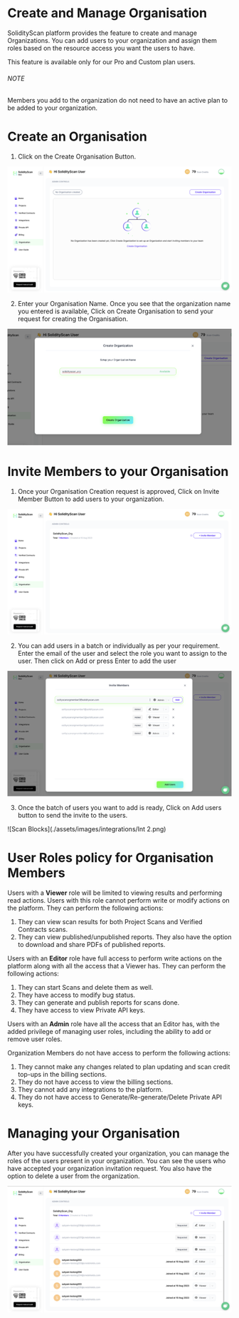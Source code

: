 # Create and Manage Organisation

SolidityScan platform provides the feature to create and manage Organizations. You can add users to your organization and assign them roles based on the resource access you want the users to have.

This feature is available only for our Pro and Custom plan users.

###### NOTE

Members you add to the organization do not need to have an active plan to be added to your organization.

# Create an Organisation

1. Click on the Create Organisation Button.

![Create Org](./assets/images/organisation/create_org.png)

2. Enter your Organisation Name. Once you see that the organization name you entered is available, Click on Create Organisation to send your request for creating the Organisation.

![Create Org](./assets/images/organisation/create_org_form.png)

# Invite Members to your Organisation

1. Once your Organisation Creation request is approved, Click on Invite Member Button to add users to your organization.

![Create Org](./assets/images/organisation/invite_member_request.png)

2. You can add users in a batch or individually as per your requirement. Enter the email of the user and select the role you want to assign to the user. Then click on Add or press Enter to add the user

![Create Org](./assets/images/organisation/invite_member_list.png)

3. Once the batch of users you want to add is ready, Click on Add users button to send the invite to the users.

![Scan Blocks](./assets/images/integrations/Int 2.png)

# User Roles policy for Organisation Members

Users with a **Viewer** role will be limited to viewing results and performing read actions. Users with this role cannot perform write or modify actions on the platform. They can perform the following actions:

1. They can view scan results for both Project Scans and Verified Contracts scans.
2. They can view published/unpublished reports. They also have the option to download and share PDFs of published reports.

Users with an **Editor** role have full access to perform write actions on the platform along with all the access that a Viewer has. They can perform the following actions:

1. They can start Scans and delete them as well.
2. They have access to modify bug status.
3. They can generate and publish reports for scans done.
4. They have access to view Private API keys.

Users with an **Admin** role have all the access that an Editor has, with the added privilege of managing user roles, including the ability to add or remove user roles.

Organization Members do not have access to perform the following actions:

1. They cannot make any changes related to plan updating and scan credit top-ups in the billing sections.
2. They do not have access to view the billing sections.
3. They cannot add any integrations to the platform.
4. They do not have access to Generate/Re-generate/Delete Private API keys.

# Managing your Organisation

After you have successfully created your organization, you can manage the roles of the users present in your organization. You can see the users who have accepted your organization invitation request. You also have the option to delete a user from the organization.

![Create Org](./assets/images/organisation/org_member_list.png)
